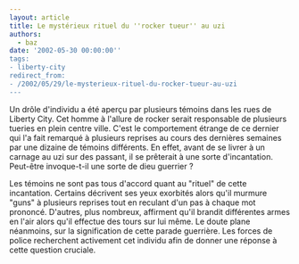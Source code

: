 ```yaml
---
layout: article
title: Le mystérieux rituel du ''rocker tueur'' au uzi
authors:
  - baz
date: '2002-05-30 00:00:00''
tags:
- liberty-city
redirect_from:
- /2002/05/29/le-mysterieux-rituel-du-rocker-tueur-au-uzi
---
```


Un drôle d'individu a été aperçu par plusieurs témoins dans les rues de Liberty City. Cet homme à l'allure de rocker serait responsable de plusieurs tueries en plein centre ville. C'est le comportement étrange de ce dernier qui l'a fait remarqué à plusieurs reprises au cours des dernières semaines par une dizaine de témoins différents. En effet, avant de se livrer à un carnage au uzi sur des passant, il se prêterait à une sorte d'incantation. Peut-être invoque-t-il une sorte de dieu guerrier ?

Les témoins ne sont pas tous d'accord quant au "rituel" de cette incantation. Certains décrivent ses yeux exorbités alors qu'il murmure "guns" à plusieurs reprises tout en reculant d'un pas à chaque mot prononcé. D'autres, plus nombreux, affirment qu'il brandit différentes armes en l'air alors qu'il effectue des tours sur lui même. Le doute plane néanmoins, sur la signification de cette parade guerrière. Les forces de police recherchent activement cet individu afin de donner une réponse à cette question cruciale.